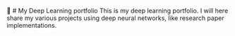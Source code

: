 🧠 # My Deep Learning portfolio
This is my deep learning portfolio. I will here share my various projects using deep neural networks, like research paper implementations.
